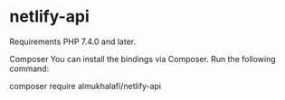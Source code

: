# netlify-api

Requirements
PHP 7.4.0 and later.

Composer
You can install the bindings via Composer. Run the following command:

composer require almukhalafi/netlify-api
